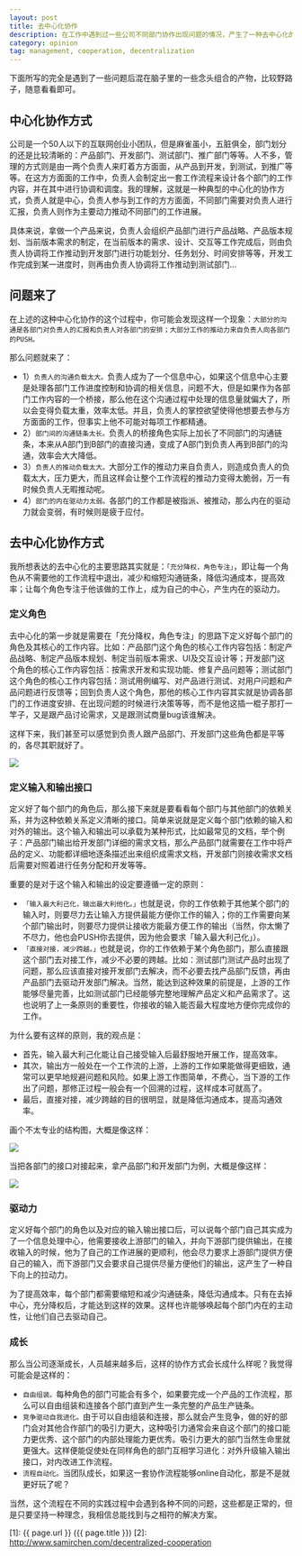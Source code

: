 ```yaml
---
layout: post
title: 去中心化协作
description: 在工作中遇到过一些公司不同部门协作出现问题的情况，产生了一种去中心化的团队协作模式的想法，现在尝试着总结一下并写出来。
category: opinion
tag: management, cooperation, decentralization
---
```


下面所写的完全是遇到了一些问题后混在脑子里的一些念头组合的产物，比较野路子，随意看看即可。

## 中心化协作方式

公司是一个50人以下的互联网创业小团队，但是麻雀虽小，五脏俱全，部门划分的还是比较清晰的：产品部门、开发部门、测试部门、推广部门等等。人不多，管理的方式则是由一两个负责人来盯着方方面面，从产品到开发，到测试，到推广等等。在这方方面面的工作中，负责人会制定出一套工作流程来设计各个部门的工作内容，并在其中进行协调和调度。我的理解，这就是一种典型的中心化的协作方式，负责人就是中心，负责人参与到工作的方方面面，不同部门需要对负责人进行汇报，负责人则作为主要动力推动不同部门的工作进展。

具体来说，拿做一个产品来说，负责人会组织产品部门进行产品战略、产品版本规划、当前版本需求的制定，在当前版本的需求、设计、交互等工作完成后，则由负责人协调将工作推动到开发部门进行功能划分、任务划分、时间安排等等，开发工作完成到某一进度时，则再由负责人协调将工作推动到测试部门...

## 问题来了

在上述的这种中心化协作的这个过程中，你可能会发现这样一个现象：`大部分的沟通是各部门对负责人的汇报和负责人对各部门的安排；大部分工作的推动力来自负责人向各部门的PUSH。`

那么问题就来了：

- 1）`负责人的沟通负载太大。`负责人成为了一个信息中心，如果这个信息中心主要是处理各部门工作进度控制和协调的相关信息，问题不大，但是如果作为各部门工作内容的一个桥接，那么他在这个沟通过程中处理的信息量就偏大了，所以会变得负载太重，效率太低。并且，负责人的掌控欲望使得他想要去参与方方面面的工作，但事实上他不可能对每项工作都精通。
- 2）`部门间的沟通链条太长。`负责人的桥接角色实际上加长了不同部门的沟通链条，本来从A部门到B部门的直接沟通，变成了A部门到负责人再到B部门的沟通，效率会大大降低。
- 3）`负责人的推动负载太大。`大部分工作的推动力来自负责人，则造成负责人的负载太大，压力更大，而且这样会让整个工作流程的推动力变得太脆弱，万一有时候负责人无暇推动呢。
- 4）`部门的内在驱动力太弱。`各部门的工作都是被指派、被推动，那么内在的驱动力就会变弱，有时候则是疲于应付。

## 去中心化协作方式

我所想表达的去中心化的主要思路其实就是：`「充分降权，角色专注」`，即让每一个角色从不需要他的工作流程中退出，减少和缩短沟通链条，降低沟通成本，提高效率；让每个角色专注于他该做的工作上，成为自己的中心，产生内在的驱动力。

### 定义角色

去中心化的第一步就是需要在「充分降权，角色专注」的思路下定义好每个部门的角色及其核心的工作内容。比如：产品部门这个角色的核心工作内容包括：制定产品战略、制定产品版本规划、制定当前版本需求、UI及交互设计等；开发部门这个角色的核心工作内容包括：按需求开发和实现功能、修复产品问题等；测试部门这个角色的核心工作内容包括：测试用例编写、对产品进行测试、对用户问题和产品问题进行反馈等；回到负责人这个角色，那他的核心工作内容其实就是协调各部门的工作进度安排、在出现问题的时候进行决策等等，而不是他这插一棍子那打一竿子，又是跟产品讨论需求，又是跟测试商量bug该谁解决。

这样下来，我们甚至可以感觉到负责人跟产品部门、开发部门这些角色都是平等的，各尽其职就好了。


![](../../images/decentralized-cooperation/role-definition.png)


### 定义输入和输出接口

定义好了每个部门的角色后，那么接下来就是要看看每个部门与其他部门的依赖关系，并为这种依赖关系定义清晰的接口。简单来说就是定义每个部门依赖的输入和对外的输出。这个输入和输出可以承载为某种形式，比如最常见的文档，举个例子：产品部门输出给开发部门详细的需求文档，那么产品部门就需要在工作中将产品的定义、功能都详细地逐条描述出来组织成需求文档，开发部门则接收需求文档后需要对照着进行任务分配和开发等等。

重要的是对于这个输入和输出的设定要遵循一定的原则：

- `「输入最大利己化，输出最大利他化。」`也就是说，你的工作依赖于其他某个部门的输入时，则要尽力去让输入方提供最能方便你工作的输入；你的工作需要向某个部门输出时，则要尽力提供让接收方能最方便工作的输出（当然，你太懒了不尽力，他也会PUSH你去提供，因为他会要求「输入最大利己化」）。
- `「直接对接，减少跨越。」`也就是说，你的工作依赖于某个角色部门，那么直接跟这个部门去对接工作，减少不必要的跨越。比如：测试部门测试产品时出现了问题，那么应该直接对接开发部门去解决，而不必要去找产品部门反馈，再由产品部门去驱动开发部门解决。当然，能达到这种效果的前提是，上游的工作能够尽量完善，比如测试部门已经能够完整地理解产品定义和产品需求了。这也说明了上一条原则的重要性，你接收的输入能否最大程度地方便你完成你的工作。

为什么要有这样的原则，我的观点是：

- 首先，输入最大利己化能让自己接受输入后最舒服地开展工作，提高效率。
- 其次，输出方一般处在一个工作流的上游，上游的工作如果能做得更细致，通常可以更早地规避问题和风险。如果上游工作图简单，不费心，当下游的工作出了问题，那修正过程一般会有一个回溯的过程，这样成本可就高了。
- 最后，直接对接，减少跨越的目的很明显，就是降低沟通成本，提高沟通效率。

画个不太专业的结构图，大概是像这样：

![](../../images/decentralized-cooperation/interface-definition.png)

当把各部门的接口对接起来，拿产品部门和开发部门为例，大概是像这样：

![](../../images/decentralized-cooperation/interface-connection.png)

### 驱动力

定义好每个部门的角色以及对应的输入输出接口后，可以说每个部门自己其实成为了一个信息处理中心，他需要接收上游部门的输入，并向下游部门提供输出，在接收输入的时候，他为了自己的工作进展的更顺利，他会尽力要求上游部门提供方便自己的输入，而下游部门又会要求自己提供尽量方便他们的输出，这产生了一种自下向上的拉动力。

为了提高效率，每个部门都需要缩短和减少沟通链条，降低沟通成本。只有在去掉中心，充分降权后，才能达到这样的效果。这样也许能够唤起每个部门内在的主动性，让他们自己去驱动自己。


### 成长

那么当公司逐渐成长，人员越来越多后，这样的协作方式会长成什么样呢？我觉得可能会是这样的：

- `自由组装。`每种角色的部门可能会有多个，如果要完成一个产品的工作流程，那么可以自由组装和连接各个部门直到产生一条完整的产品生产链条。
- `竞争驱动自我进化。`由于可以自由组装和连接，那么就会产生竞争，做的好的部门会对其他合作部门的吸引力更大，这种吸引力通常会来自这个部门的接口能力更优秀、这个部门的内部处理能力更优秀。吸引力更大的部门当然生命里就更强大。这样便能促使处在同样角色的部门互相学习进化：对外升级输入输出接口，对内改进工作流程。
- `流程自动化。`当团队成长，如果这一套协作流程能够online自动化，那是不是就更好玩了呢？

当然，这个流程在不同的实践过程中会遇到各种不同的问题，这些都是正常的，但是只要坚持一种理念，我相信总能找到与之相符的解决方案。




[SamirChen]: http://www.samirchen.com "SamirChen"
[1]: {{ page.url }} ({{ page.title }})
[2]: http://www.samirchen.com/decentralized-cooperation
